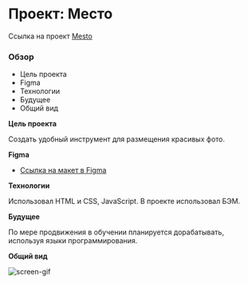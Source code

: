 # Проект: Место

Ссылка на проект [Mesto](https://alexeynewdeveloper.github.io/gh-pages-mesto/index.html)

### Обзор

- Цель проекта
- Figma
- Технологии
- Будущее
- Общий вид

**Цель проекта**

Создать удобный инструмент для размещения красивых фото.

**Figma**

- [Ссылка на макет в Figma](https://www.figma.com/file/2cn9N9jSkmxD84oJik7xL7/JavaScript.-Sprint-4?node-id=0%3A1)

**Технологии**

Использовал HTML и CSS, JavaScript. 
В проекте использовал БЭМ.

**Будущее**

По мере продвижения в обучении планируется дорабатывать, используя языки программирования.

**Общий вид**

![screen-gif](./Mesto-gif.gif)
